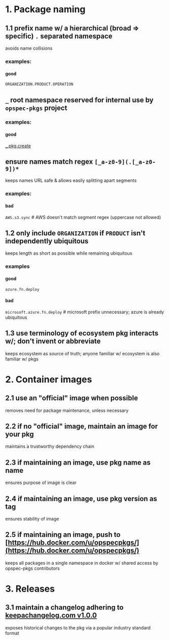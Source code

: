 # 1. Package naming

## 1.1 prefix name w/ a hierarchical (broad => specific) `.` separated namespace

avoids name collisions

### examples:

#### good

`ORGANIZATION.PRODUCT.OPERATION`

## `_` root namespace reserved for internal use by `opspec-pkgs` project

### examples:

#### good

[_.pkg.create](https://github.com/opspec-pkgs/_.pkg.create)

## ensure names match regex `[_a-z0-9](.[_a-z0-9])*`

keeps names URL safe & allows easily splitting apart segments

### examples:

#### bad

`AWS.s3.sync` # AWS doesn't match segment regex (uppercase not allowed)

## 1.2 only include `ORGANIZATION` if `PRODUCT` isn't independently ubiquitous

keeps length as short as possible while remaining ubiquitous

### examples

#### good

`azure.fn.deploy`

#### bad

`microsoft.azure.fn.deploy` # microsoft prefix unnecessary; azure is
already ubiquitous

## 1.3 use terminology of ecosystem pkg interacts w/; don't invent or abbreviate

keeps ecosystem as source of truth; anyone familiar w/ ecosystem is also
familiar w/ pkgs


# 2. Container images

## 2.1 use an "official" image when possible

removes need for package maintenance, unless necessary

## 2.2 if no "official" image, maintain an image for your pkg

maintains a trustworthy dependency chain

## 2.3 if maintaining an image, use pkg name as name

ensures purpose of image is clear

## 2.4 if maintaining an image, use pkg version as tag

ensures stability of image

## 2.5 if maintaining an image, push to [https://hub.docker.com/u/opspecpkgs/](https://hub.docker.com/u/opspecpkgs/)

keeps all packages in a single namespace in docker w/ shared access by
opspec-pkgs contributors

# 3. Releases

## 3.1 maintain a changelog adhering to [keepachangelog.com v1.0.0](http://keepachangelog.com/en/1.0.0/)

exposes historical changes to the pkg via a popular industry standard
format
